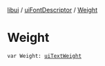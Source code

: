 [libui](../README.md) / [uiFontDescriptor](README.md) / [Weight](-weight.md)

# Weight

`var Weight: `[`uiTextWeight`](../ui-text-weight.md)
